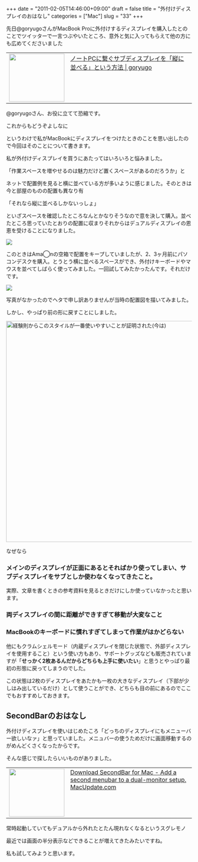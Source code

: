 +++
date = "2011-02-05T14:46:00+09:00"
draft = false
title = "外付けディスプレイのおはなし"
categories = ["Mac"]
slug = "33"
+++

先日@goryugoさんがMacBook Proに外付けするディスプレイを購入したとのことでツイッターで一言つぶやいたところ、意外と気に入ってもらえて他の方にも広めてくださいました

<table width="100%"><td valign="top" width="150"><a href="http://goryugo.com/20110205/dualdisplay/" target="_blank"><img class="sharehtml_img" border="0" src="http://capture.heartrails.com/150x130/shadow?http://goryugo.com/20110205/dualdisplay/" width="150" height="130" /></a></td><td valign="top"><a  href="http://goryugo.com/20110205/dualdisplay/" target="_blank">ノートPCに繋ぐサブディスプレイを「縦に並べる」という方法 | goryugo</a><script type="text/javascript">var url="http://goryugo.com/20110205/dualdisplay/";</script><script src="http://api.b.st-hatena.com/entry.count?url=http://goryugo.com/20110205/dualdisplay/&callback=hatebTxt"></script></td></table>

@goryugoさん、お役に立てて恐縮です。

これからもどうぞよしなに

というわけで私がMacBookにディスプレイをつけたときのことを思い出したので今回はそのことについて書きます。

<!--more-->

私が外付けディスプレイを買うにあたってはいろいろと悩みました。

「作業スペースを増やせるのは魅力だけど置くスペースがあるのだろうか」と

ネットで配置例を見ると横に並べている方が多いように感じました。そのときは今と部屋のものの配置も異なり有

「それなら縦に並べるしかないっしょ」

といざスペースを確認したところなんとかなりそうなので意を決して購入。並べたところ思っていたとおりの配置に収まりそれからはデュアルディスプレイの恩恵を受けることになりました。

<img src="http://farm6.static.flickr.com/5045/5354620628_5752a601b4_z.jpg">

このときはAma◯nの空箱で配置をキープしていましたが、2、3ヶ月前にパソコンデスクを購入。とうとう横に並べるスペースができ、外付けキーボードやマウスを並べてしばらく使ってみました。一回試してみたかったんです。それだけです。

<img src="http://farm6.static.flickr.com/5051/5417207799_0cb2b04778_z.jpg" />

写真がなかったのでヘタで申し訳ありませんが当時の配置図を描いてみました。

しかし、やっぱり前の形に戻すことにしました。

<a href="http://www.flickr.com/photos/55447530@N06/5417394193/" title="経験則からこのスタイルが一番使いやすいことが証明された(今は) by kenke_n, on Flickr" target="_blank"><img class="flickr_photo" src="http://farm6.static.flickr.com/5214/5417394193_fcbfb886f5_z.jpg" alt="経験則からこのスタイルが一番使いやすいことが証明された(今は)" width="600px"/></a>

なぜなら

<h3>メインのディスプレイが正面にあるとそればかり使ってしまい、サブディスプレイをサブとしか使わなくなってきたこと。</h3>
実際、文章を書くときの参考資料を見るときだけにしか使っていなかったと思います。

<h3>両ディスプレイの間に距離ができすぎて移動が大変なこと</h3>

<h3>MacBookのキーボードに慣れすぎてしまって作業がはかどらない</h3>
他にもクラムシェルモード（内蔵ディスプレイを閉じた状態で、外部ディスプレイを使用すること）という使い方もあり、サポートグッズなども販売されていますが「<strong>せっかく2枚あるんだからどちらも上手に使いたい</strong>」と思うとやっぱり最初の形態に戻ってしまうのでした。

この状態は2枚のディスプレイをあたかも一枚の大きなディスプレイ（下部が少しはみ出しているだけ）として使うことができ、どちらも目の前にあるのでここでもおすすめしておきます。


<h2>SecondBarのおはなし</h2>
外付けディスプレイを使いはじめたころ「どっちのディスプレイにもメニューバー欲しいなァ」と思っていました。メニュバーの使うためだけに画面移動するのがめんどくさくなったからです。

そんな感じで探したらいいものがありました。

<table width="100%"><td valign="top" width="150"><a href="http://www.macupdate.com/app/mac/33264/secondbar" target="_blank"><img class="sharehtml_img" border="0" src="http://capture.heartrails.com/150x130/shadow?http://www.macupdate.com/app/mac/33264/secondbar" width="150" height="130" /></a></td><td valign="top"><a  href="http://www.macupdate.com/app/mac/33264/secondbar" target="_blank">Download SecondBar for Mac - Add a second menubar to a dual-monitor setup. MacUpdate.com</a><script type="text/javascript">var url="http://www.macupdate.com/app/mac/33264/secondbar";</script><script src="http://api.b.st-hatena.com/entry.count?url=http://www.macupdate.com/app/mac/33264/secondbar&callback=hatebTxt"></script></td></table>

常時起動していてもデュアルから外れたとたん現れなくなるというスグレモノ

最近では画面の半分表示などできることが増えてきたみたいですね。

私も試してみようと思います。
